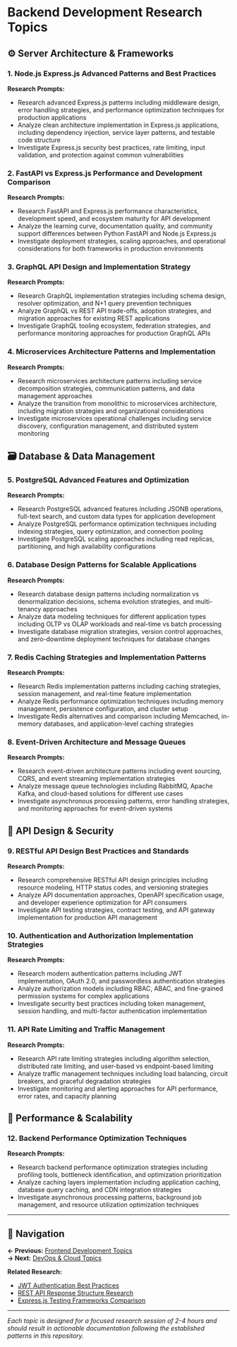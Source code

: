 # Backend Development Research Topics

## ⚙️ Server Architecture & Frameworks

### 1. Node.js Express.js Advanced Patterns and Best Practices
**Research Prompts:**
- Research advanced Express.js patterns including middleware design, error handling strategies, and performance optimization techniques for production applications
- Analyze clean architecture implementation in Express.js applications, including dependency injection, service layer patterns, and testable code structure
- Investigate Express.js security best practices, rate limiting, input validation, and protection against common vulnerabilities

### 2. FastAPI vs Express.js Performance and Development Comparison
**Research Prompts:**
- Research FastAPI and Express.js performance characteristics, development speed, and ecosystem maturity for API development
- Analyze the learning curve, documentation quality, and community support differences between Python FastAPI and Node.js Express.js
- Investigate deployment strategies, scaling approaches, and operational considerations for both frameworks in production environments

### 3. GraphQL API Design and Implementation Strategy
**Research Prompts:**
- Research GraphQL implementation strategies including schema design, resolver optimization, and N+1 query prevention techniques
- Analyze GraphQL vs REST API trade-offs, adoption strategies, and migration approaches for existing REST applications
- Investigate GraphQL tooling ecosystem, federation strategies, and performance monitoring approaches for production GraphQL APIs

### 4. Microservices Architecture Patterns and Implementation
**Research Prompts:**
- Research microservices architecture patterns including service decomposition strategies, communication patterns, and data management approaches
- Analyze the transition from monolithic to microservices architecture, including migration strategies and organizational considerations
- Investigate microservices operational challenges including service discovery, configuration management, and distributed system monitoring

## 🗃️ Database & Data Management

### 5. PostgreSQL Advanced Features and Optimization
**Research Prompts:**
- Research PostgreSQL advanced features including JSONB operations, full-text search, and custom data types for application development
- Analyze PostgreSQL performance optimization techniques including indexing strategies, query optimization, and connection pooling
- Investigate PostgreSQL scaling approaches including read replicas, partitioning, and high availability configurations

### 6. Database Design Patterns for Scalable Applications
**Research Prompts:**
- Research database design patterns including normalization vs denormalization decisions, schema evolution strategies, and multi-tenancy approaches
- Analyze data modeling techniques for different application types including OLTP vs OLAP workloads and real-time vs batch processing
- Investigate database migration strategies, version control approaches, and zero-downtime deployment techniques for database changes

### 7. Redis Caching Strategies and Implementation Patterns
**Research Prompts:**
- Research Redis implementation patterns including caching strategies, session management, and real-time feature implementation
- Analyze Redis performance optimization techniques including memory management, persistence configuration, and cluster setup
- Investigate Redis alternatives and comparison including Memcached, in-memory databases, and application-level caching strategies

### 8. Event-Driven Architecture and Message Queues
**Research Prompts:**
- Research event-driven architecture patterns including event sourcing, CQRS, and event streaming implementation strategies
- Analyze message queue technologies including RabbitMQ, Apache Kafka, and cloud-based solutions for different use cases
- Investigate asynchronous processing patterns, error handling strategies, and monitoring approaches for event-driven systems

## 🔐 API Design & Security

### 9. RESTful API Design Best Practices and Standards
**Research Prompts:**
- Research comprehensive RESTful API design principles including resource modeling, HTTP status codes, and versioning strategies
- Analyze API documentation approaches, OpenAPI specification usage, and developer experience optimization for API consumers
- Investigate API testing strategies, contract testing, and API gateway implementation for production API management

### 10. Authentication and Authorization Implementation Strategies
**Research Prompts:**
- Research modern authentication patterns including JWT implementation, OAuth 2.0, and passwordless authentication strategies
- Analyze authorization models including RBAC, ABAC, and fine-grained permission systems for complex applications
- Investigate security best practices including token management, session handling, and multi-factor authentication implementation

### 11. API Rate Limiting and Traffic Management
**Research Prompts:**
- Research API rate limiting strategies including algorithm selection, distributed rate limiting, and user-based vs endpoint-based limiting
- Analyze traffic management techniques including load balancing, circuit breakers, and graceful degradation strategies
- Investigate monitoring and alerting approaches for API performance, error rates, and capacity planning

## 🚀 Performance & Scalability

### 12. Backend Performance Optimization Techniques
**Research Prompts:**
- Research backend performance optimization strategies including profiling tools, bottleneck identification, and optimization prioritization
- Analyze caching layers implementation including application caching, database query caching, and CDN integration strategies
- Investigate asynchronous processing patterns, background job management, and resource utilization optimization techniques

---

## 🔗 Navigation

**← Previous:** [Frontend Development Topics](./frontend-development-topics.md)  
**→ Next:** [DevOps & Cloud Topics](./devops-cloud-topics.md)

**Related Research:**
- [JWT Authentication Best Practices](../../backend/jwt-authentication-best-practices/README.md)
- [REST API Response Structure Research](../../backend/rest-api-response-structure-research/README.md)
- [Express.js Testing Frameworks Comparison](../../backend/express-testing-frameworks-comparison/README.md)

---

*Each topic is designed for a focused research session of 2-4 hours and should result in actionable documentation following the established patterns in this repository.*